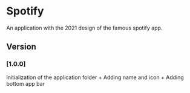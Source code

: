 # Spotify
An application with the 2021 design of the famous spotify app.

## Version
### [1.0.0] 
Initialization of the application folder + Adding name and icon + Adding bottom app bar